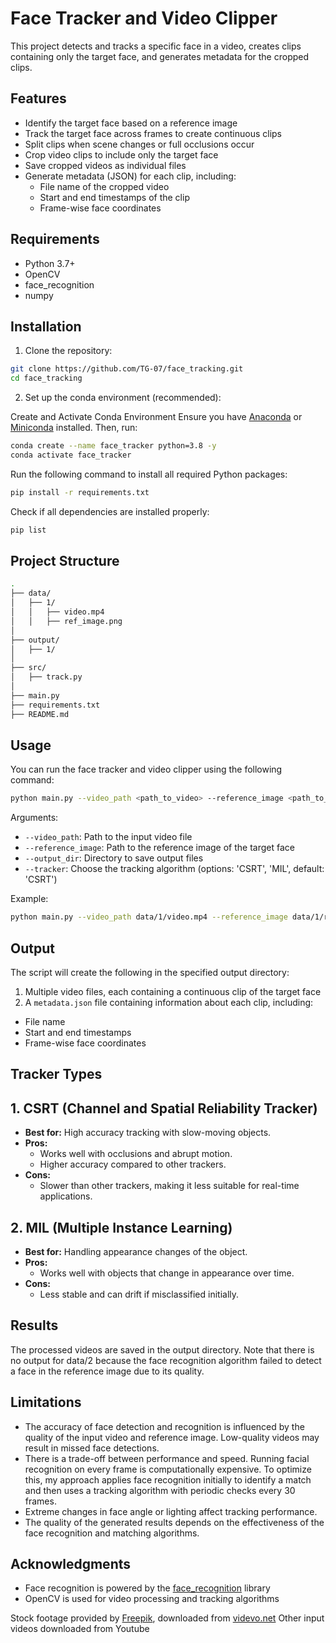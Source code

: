 # Face Tracker and Video Clipper

This project detects and tracks a specific face in a video, creates clips containing only the target face, and generates metadata for the cropped clips.

## Features

- Identify the target face based on a reference image
- Track the target face across frames to create continuous clips
- Split clips when scene changes or full occlusions occur
- Crop video clips to include only the target face
- Save cropped videos as individual files
- Generate metadata (JSON) for each clip, including:
  - File name of the cropped video
  - Start and end timestamps of the clip
  - Frame-wise face coordinates

## Requirements

- Python 3.7+
- OpenCV
- face_recognition
- numpy

## Installation

1. Clone the repository:

```bash
git clone https://github.com/TG-07/face_tracking.git
cd face_tracking
```

2. Set up the conda environment (recommended):

Create and Activate Conda Environment
Ensure you have [Anaconda](https://www.anaconda.com/download) or [Miniconda](https://docs.anaconda.com/miniconda/install/) installed. Then, run:
```bash  
conda create --name face_tracker python=3.8 -y
conda activate face_tracker
```
Run the following command to install all required Python packages:
```bash
pip install -r requirements.txt
```

Check if all dependencies are installed properly:
```bash
pip list
```

## Project Structure
```bash
.
├── data/
│   ├── 1/
│   │   ├── video.mp4
│   │   ├── ref_image.png
│
├── output/
│   ├── 1/
│
├── src/
│   ├── track.py
│
├── main.py
├── requirements.txt
├── README.md
```
## Usage
You can run the face tracker and video clipper using the following command:

```bash 
python main.py --video_path <path_to_video> --reference_image <path_to_reference_image> --output_dir <output_directory> --tracker <tracker_type>
```

Arguments:
- `--video_path`: Path to the input video file
- `--reference_image`: Path to the reference image of the target face
- `--output_dir`: Directory to save output files
- `--tracker`: Choose the tracking algorithm (options: 'CSRT', 'MIL', default: 'CSRT')

Example:
```bash 
python main.py --video_path data/1/video.mp4 --reference_image data/1/ref_image.png --output_dir output/1 --tracker CSRT
```
## Output

The script will create the following in the specified output directory:

1. Multiple video files, each containing a continuous clip of the target face
2. A `metadata.json` file containing information about each clip, including:
- File name
- Start and end timestamps
- Frame-wise face coordinates

## Tracker Types

## 1. CSRT (Channel and Spatial Reliability Tracker)
- **Best for:** High accuracy tracking with slow-moving objects.
- **Pros:**
  - Works well with occlusions and abrupt motion.
  - Higher accuracy compared to other trackers.
- **Cons:**
  - Slower than other trackers, making it less suitable for real-time applications.

## 2. MIL (Multiple Instance Learning)
- **Best for:** Handling appearance changes of the object.
- **Pros:**
  - Works well with objects that change in appearance over time.
- **Cons:**
  - Less stable and can drift if misclassified initially.

## Results
The processed videos are saved in the output directory. Note that there is no output for data/2 because the face recognition algorithm failed to detect a face in the reference image due to its quality.

## Limitations

- The accuracy of face detection and recognition is influenced by the quality of the input video and reference image. Low-quality videos may result in missed face detections.
- There is a trade-off between performance and speed. Running facial recognition on every frame is computationally expensive. To optimize this, my approach applies face recognition initially to identify a match and then uses a tracking algorithm with periodic checks every 30 frames.
- Extreme changes in face angle or lighting affect tracking performance.
- The quality of the generated results depends on the effectiveness of the face recognition and matching algorithms.

## Acknowledgments

- Face recognition is powered by the [face_recognition](https://github.com/ageitgey/face_recognition) library
- OpenCV is used for video processing and tracking algorithms

Stock footage provided by [Freepik](https://www.videvo.net/author/freepik/), downloaded from [videvo.net](https://www.videvo.net/)
Other input videos downloaded from Youtube